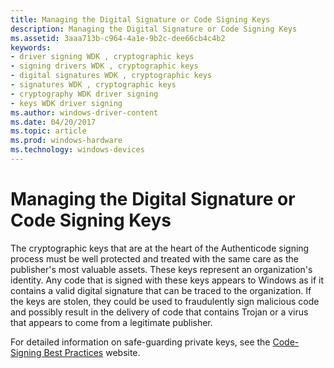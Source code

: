 ```yaml
---
title: Managing the Digital Signature or Code Signing Keys
description: Managing the Digital Signature or Code Signing Keys
ms.assetid: 3aaa713b-c964-4a1e-9b2c-dee66cb4c4b2
keywords:
- driver signing WDK , cryptographic keys
- signing drivers WDK , cryptographic keys
- digital signatures WDK , cryptographic keys
- signatures WDK , cryptographic keys
- cryptography WDK driver signing
- keys WDK driver signing
ms.author: windows-driver-content
ms.date: 04/20/2017
ms.topic: article
ms.prod: windows-hardware
ms.technology: windows-devices
---
```


# Managing the Digital Signature or Code Signing Keys


The cryptographic keys that are at the heart of the Authenticode signing process must be well protected and treated with the same care as the publisher's most valuable assets. These keys represent an organization's identity. Any code that is signed with these keys appears to Windows as if it contains a valid digital signature that can be traced to the organization. If the keys are stolen, they could be used to fraudulently sign malicious code and possibly result in the delivery of code that contains Trojan or a virus that appears to come from a legitimate publisher.

For detailed information on safe-guarding private keys, see the [Code-Signing Best Practices](http://go.microsoft.com/fwlink/p/?linkid=74265) website.

 

 





